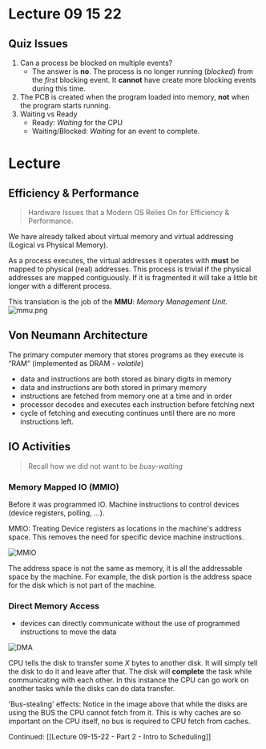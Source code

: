 # Lecture 09 15 22

## Quiz Issues
1. Can a process be blocked on multiple events?
	+ The answer is **no**. The process is no longer running (*blocked*) from the *first* blocking event. It **cannot** have create more blocking events during this time. 
2. The PCB is created when the program loaded into memory, **not** when the program starts running. 
3. Waiting vs Ready
	+ Ready: *Waiting* for the CPU
	+ Waiting/Blocked: *Waiting* for an event to complete. 

 # Lecture
 ## Efficiency & Performance

> Hardware Issues that a Modern OS Relies On for Efficiency & Performance.

We have already talked about virtual memory and virtual addressing (Logical vs Physical Memory). 

As a process executes, the virtual addresses it operates with **must** be mapped to physical (real) addresses. This process is trivial if the physical addresses are mapped contiguously. If it is fragmented it will take a little bit longer with a different process.

This translation is the job of the **MMU**: *Memory Management Unit*.
![mmu.png](/img/mmu.png)

## Von Neumann Architecture
The primary computer memory that stores programs as they execute is “RAM” (implemented as DRAM - *volatile*)

- data and instructions are both stored as binary digits in memory
- data and instructions are both stored in primary memory
- instructions are fetched from memory one at a time and in order
- processor decodes and executes each instruction before fetching next
- cycle of fetching and executing continues until there are no more instructions left. 

## IO Activities

> Recall how we did not want to be *busy-waiting*

### Memory Mapped IO (MMIO)
Before it was programmed IO. Machine instructions to control devices (device registers, polling, ...).

MMIO: Treating Device registers as locations in the machine's address space. This removes the need for specific device machine instructions.

![MMIO](/img/MMIO.png)

The address space is not the same as memory, it is all the addressable space by the machine. For example, the disk portion is the address space for the disk which is not part of the machine. 

### Direct Memory Access
- devices can directly communicate without the use of programmed instructions to move the data

![DMA](/img/DMA.png)

CPU tells the disk to transfer some $X$ bytes to another disk. It will simply tell the disk to do it and leave after that. The disk will **complete** the task while communicating with each other. In this instance the CPU can go work on another tasks while the disks can do data transfer. 

'Bus-stealing' effects: Notice in the image above that while the disks are using the BUS the CPU cannot fetch from it. This is why caches are so important on the CPU itself, no bus is required to CPU fetch from caches.   


Continued: [[Lecture 09-15-22 - Part 2 - Intro to Scheduling]]